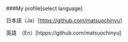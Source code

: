 ###My profile[select language]

日本語（Ja）[https://github.com/matsuochinyu]

英語　（En）[htpps://github.com/matsuochinyu]
